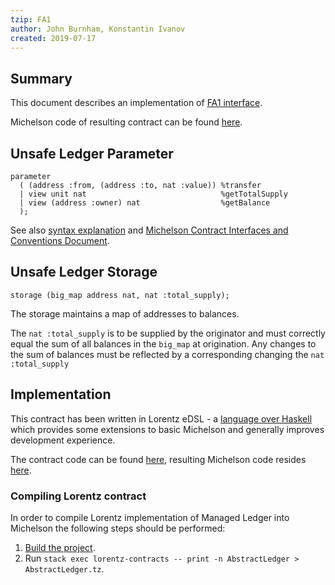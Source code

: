 ```yaml
---
tzip: FA1
author: John Burnham, Konstantin Ivanov
created: 2019-07-17
---
```


## Summary

This document describes an implementation of [FA1 interface](/A/FA1.md).

Michelson code of resulting contract can be found [here](AbstractLedger.tz).

## Unsafe Ledger Parameter

```
parameter
  ( (address :from, (address :to, nat :value)) %transfer
  | view unit nat                              %getTotalSupply
  | view (address :owner) nat                  %getBalance
  );
```

See also [syntax explanation](https://gitlab.com/tzip/tzip/blob/master/A/A1.md#adt-syntax-sugar) and [Michelson Contract Interfaces and Conventions Document](https://gitlab.com/tzip/tzip/blob/master/A/A1.md#view-entrypoints).

## Unsafe Ledger Storage

```
storage (big_map address nat, nat :total_supply);
```

The storage maintains a map of addresses to balances.

The `nat :total_supply` is to be supplied by the originator and must correctly
equal the sum of all balances in the `big_map` at origination. Any changes to
the sum of balances must be reflected by a corresponding changing the `nat
:total_supply`

## Implementation

This contract has been written in Lorentz eDSL - a [language over Haskell](https://hackage.haskell.org/package/morley-0.3.0.1) which provides some extensions to basic Michelson and generally improves development experience.

The contract code can be found
[here](https://gitlab.com/morley-framework/morley/blob/ce28076a79b93d48aa7745271e6a1395b8b9e50d/lorentz-contracts/src/Lorentz/Contracts/AbstractLedger.hs), resulting Michelson code resides [here](AbstractLedger.tz).

### Compiling Lorentz contract

In order to compile Lorentz implementation of Managed Ledger into Michelson the following steps should be performed:
1. [Build the project](https://gitlab.com/morley-framework/morley/blob/ce28076a79b93d48aa7745271e6a1395b8b9e50d/README.md#running-and-building).
2. Run `stack exec lorentz-contracts -- print -n AbstractLedger > AbstractLedger.tz`.
